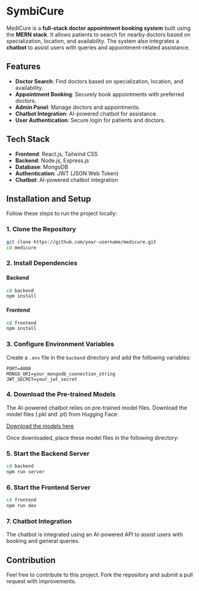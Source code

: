 # SymbiCure

MediCure is a **full-stack doctor appointment booking system** built using the **MERN stack**. It allows patients to search for nearby doctors based on specialization, location, and availability. The system also integrates a **chatbot** to assist users with queries and appointment-related assistance.

## Features

- **Doctor Search**: Find doctors based on specialization, location, and availability.
- **Appointment Booking**: Securely book appointments with preferred doctors.
- **Admin Panel**: Manage doctors and appointments.
- **Chatbot Integration**: AI-powered chatbot for assistance.
- **User Authentication**: Secure login for patients and doctors.

## Tech Stack

- **Frontend**: React.js, Tailwind CSS
- **Backend**: Node.js, Express.js
- **Database**: MongoDB
- **Authentication**: JWT (JSON Web Token)
- **Chatbot**: AI-powered chatbot integration

## Installation and Setup

Follow these steps to run the project locally:

### 1. Clone the Repository
```bash
git clone https://github.com/your-username/medicure.git
cd medicure
```

### 2. Install Dependencies
#### Backend
```bash
cd backend
npm install
```
#### Frontend
```bash
cd frontend
npm install
```

### 3. Configure Environment Variables
Create a `.env` file in the `backend` directory and add the following variables:
```env
PORT=4000
MONGO_URI=your_mongodb_connection_string
JWT_SECRET=your_jwt_secret
```


### 4. Download the Pre-trained Models
The AI-powered chatbot relies on pre-trained model files. Download the model files (.pkl and .pt) from Hugging Face:

[Download the models here](https://huggingface.co/s7327/symbicure_models/tree/main)

Once downloaded, place these model files in the following directory:


### 5. Start the Backend Server
```bash
cd backend
npm run server
```

### 6. Start the Frontend Server
```bash
cd frontend
npm run dev
```

### 7. **Chatbot Integration**
The chatbot is integrated using an AI-powered API to assist users with booking and general queries.

## Contribution
Feel free to contribute to this project. Fork the repository and submit a pull request with improvements.


